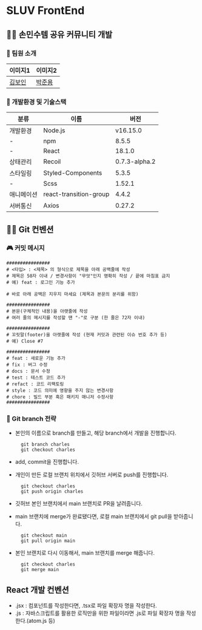 # SLUV FrontEnd

## 🤰🏻 손민수템 공유 커뮤니티 개발
### 👻 팀원 소개
|이미지1|이미지2|
|---|---|
|[김보인](https://github.com/Boin-Kau)|[박준용](https://github.com/ezenjun)|

### 🥾 개발환경 및 기술스택
|분류|이름|버전|
|---|---|---|
|개발환경|Node.js|v16.15.0|
|-|npm|8.5.5|
|-|React|18.1.0|
|상태관리|Recoil|0.7.3-alpha.2|
|스타일링|Styled-Components|5.3.5|
|-|Scss|1.52.1|
|애니메이션|react-transition-group|4.4.2|
|서버통신|Axios|0.27.2|


## 👐🏻 Git 컨벤션
### 🎮 커밋 메시지
```
################
# <타입> : <제목> 의 형식으로 제목을 아래 공백줄에 작성
# 제목은 50자 이내 / 변경사항이 "무엇"인지 명확히 작성 / 끝에 마침표 금지
# 예) feat : 로그인 기능 추가

# 바로 아래 공백은 지우지 마세요 (제목과 본문의 분리를 위함)

################
# 본문(구체적인 내용)을 아랫줄에 작성
# 여러 줄의 메시지를 작성할 땐 "-"로 구분 (한 줄은 72자 이내)

################
# 꼬릿말(footer)을 아랫줄에 작성 (현재 커밋과 관련된 이슈 번호 추가 등)
# 예) Close #7

################
# feat : 새로운 기능 추가
# fix : 버그 수정
# docs : 문서 수정
# test : 테스트 코드 추가
# refact : 코드 리팩토링
# style : 코드 의미에 영향을 주지 않는 변경사항
# chore : 빌드 부분 혹은 패키지 매니저 수정사항
################
```
  
  
### 🎹 Git branch 전략
- 본인의 이름으로 branch를 만들고, 해당 branch에서 개발을 진행합니다. 
  ```
    git branch charles
    git checkout charles
  ```
- add, commit을 진행합니다. 
- 개인이 만든 로컬 브랜치 위치에서 깃허브 서버로 push를 진행합니다. 
  ```
    git checkout charles
    git push origin charles
  ```

- 깃허브 본인 브랜치에서 main 브랜치로 PR을 날려줍니다. 
- main 브랜치에 merge가 완료됐다면, 로컬 main 브랜치에서 git pull을 받아줍니다. 
  ```
    git checkout main
    git pull origin main
  ```
- 본인 브랜치로 다시 이동해서, main 브랜치를 merge 해줍니다.
  ```
    git checkout charles
    git merge main
  ```


## React 개발 컨벤션
- .jsx : 컴포넌트를 작성한다면, .tsx로 파일 확장자 명을 작성한다.
- .js : 자바스크립트를 활용한 로직만을 위한 파일이라면 .js로 파일 확장자 명을 작성한다.(atom.js 등)




